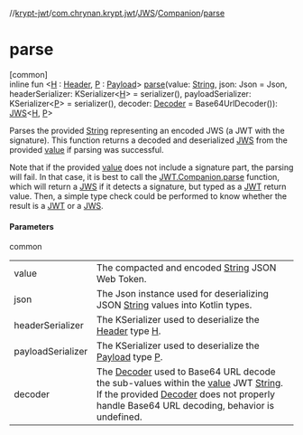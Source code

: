 //[krypt-jwt](../../../../index.md)/[com.chrynan.krypt.jwt](../../index.md)/[JWS](../index.md)/[Companion](index.md)/[parse](parse.md)

# parse

[common]\
inline fun &lt;[H](parse.md) : [Header](../../-header/index.md), [P](parse.md) : [Payload](../../-payload/index.md)&gt; [parse](parse.md)(value: [String](https://kotlinlang.org/api/latest/jvm/stdlib/kotlin/-string/index.html), json: Json = Json, headerSerializer: KSerializer&lt;[H](parse.md)&gt; = serializer(), payloadSerializer: KSerializer&lt;[P](parse.md)&gt; = serializer(), decoder: [Decoder](../../../../../krypt-encoding/krypt-encoding/com.chrynan.krypt.encoding/-decoder/index.md) = Base64UrlDecoder()): [JWS](../index.md)&lt;[H](parse.md), [P](parse.md)&gt;

Parses the provided [String](parse.md) representing an encoded JWS (a JWT with the signature). This function returns a decoded and deserialized [JWS](../index.md) from the provided [value](parse.md) if parsing was successful.

Note that if the provided [value](parse.md) does not include a signature part, the parsing will fail. In that case, it is best to call the [JWT.Companion.parse](../../-j-w-t/-companion/parse.md) function, which will return a [JWS](../index.md) if it detects a signature, but typed as a [JWT](../../-j-w-t/index.md) return value. Then, a simple type check could be performed to know whether the result is a [JWT](../../-j-w-t/index.md) or a [JWS](../index.md).

#### Parameters

common

| | |
|---|---|
| value | The compacted and encoded [String](https://kotlinlang.org/api/latest/jvm/stdlib/kotlin/-string/index.html) JSON Web Token. |
| json | The Json instance used for deserializing JSON [String](https://kotlinlang.org/api/latest/jvm/stdlib/kotlin/-string/index.html) values into Kotlin types. |
| headerSerializer | The KSerializer used to deserialize the [Header](../../-header/index.md) type [H](parse.md). |
| payloadSerializer | The KSerializer used to deserialize the [Payload](../../-payload/index.md) type [P](parse.md). |
| decoder | The [Decoder](../../../../../krypt-encoding/krypt-encoding/com.chrynan.krypt.encoding/-decoder/index.md) used to Base64 URL decode the sub-values within the [value](parse.md) JWT [String](https://kotlinlang.org/api/latest/jvm/stdlib/kotlin/-string/index.html). If the provided [Decoder](../../../../../krypt-encoding/krypt-encoding/com.chrynan.krypt.encoding/-decoder/index.md) does not properly handle Base64 URL decoding, behavior is undefined. |
